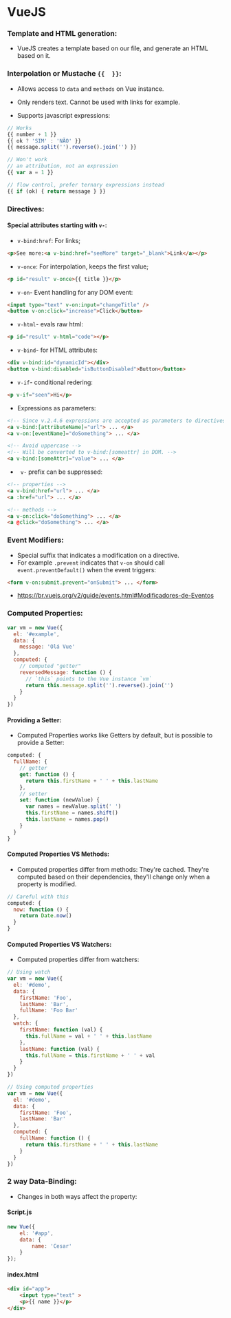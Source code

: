 # VueJS



### Template and HTML generation:

- VueJS creates a template based on our file, and generate an HTML based on it. 



### Interpolation or Mustache  `{{  }}`:

- Allows access to `data` and `methods` on Vue instance.

- Only renders text. Cannot be used with links for example.
- Supports javascript expressions:

```js
// Works
{{ number + 1 }}
{{ ok ? 'SIM' : 'NÃO' }}
{{ message.split('').reverse().join('') }}

// Won't work
// an attribution, not an expression
{{ var a = 1 }}

// flow control, prefer ternary expressions instead
{{ if (ok) { return message } }}
```





### Directives:

#### Special attributes starting with `v-`:

- `v-bind:href`: For links;

```html
<p>See more:<a v-bind:href="seeMore" target="_blank">Link</a></p>
```

- `v-once`: For interpolation, keeps the first value;

```html
<p id="result" v-once>{{ title }}</p>
```

- `v-on`- Event handling for any DOM event:

```html
<input type="text" v-on:input="changeTitle" />
<button v-on:click="increase">Click</button>
```

- `v-html`- evals raw html:

```html
<p id="result" v-html="code"></p>
```

- `v-bind`- for HTML attributes:

```html
<div v-bind:id="dynamicId"></div>
<button v-bind:disabled="isButtonDisabled">Button</button>
```

- `v-if`- conditional redering:

```html
<p v-if="seen">Hi</p>
```

- Expressions as parameters:

```html
<!-- Since v.2.4.6 expressions are accepted as parameters to directives --> 
<a v-bind:[attributeName]="url"> ... </a>
<a v-on:[eventName]="doSomething"> ... </a>

<!-- Avoid uppercase -->
<!-- Will be converted to v-bind:[someattr] in DOM. -->
<a v-bind:[someAttr]="value"> ... </a>
```



- ` v-` prefix can be suppressed:

```html
<!-- properties -->
<a v-bind:href="url"> ... </a>
<a :href="url"> ... </a>

<!-- methods -->
<a v-on:click="doSomething"> ... </a>
<a @click="doSomething"> ... </a>
```



### Event Modifiers:

- Special suffix that indicates a modification on a directive.
- For example `.prevent` indicates that `v-on` should call  `event.preventDefault()` when the event triggers:

```html
<form v-on:submit.prevent="onSubmit"> ... </form>
```

- https://br.vuejs.org/v2/guide/events.html#Modificadores-de-Eventos



### Computed Properties:

```js
var vm = new Vue({
  el: '#example',
  data: {
    message: 'Olá Vue'
  },
  computed: {
    // computed "getter" 
    reversedMessage: function () {
      // `this` points to the Vue instance `vm`
      return this.message.split('').reverse().join('')
    }
  }
})
```



#### Providing a Setter: 

- Computed Properties works like Getters by default, but is possible to provide a Setter:

```js
computed: {
  fullName: {
    // getter
    get: function () {
      return this.firstName + ' ' + this.lastName
    },
    // setter
    set: function (newValue) {
      var names = newValue.split(' ')
      this.firstName = names.shift()
      this.lastName = names.pop()
    }
  }
}
```



#### Computed Properties VS Methods:

- Computed properties differ from methods: They're cached. They're computed based on their dependencies, they'll change only when a property is modified.

```js
// Careful with this
computed: {
  now: function () {
    return Date.now()
  }
}
```



#### Computed Properties VS Watchers:

- Computed properties differ from watchers:

```js
// Using watch
var vm = new Vue({
  el: '#demo',
  data: {
    firstName: 'Foo',
    lastName: 'Bar',
    fullName: 'Foo Bar'
  },
  watch: {
    firstName: function (val) {
      this.fullName = val + ' ' + this.lastName
    },
    lastName: function (val) {
      this.fullName = this.firstName + ' ' + val
    }
  }
})

// Using computed properties
var vm = new Vue({
  el: '#demo',
  data: {
    firstName: 'Foo',
    lastName: 'Bar'
  },
  computed: {
    fullName: function () {
      return this.firstName + ' ' + this.lastName
    }
  }
})
```



### 2 way Data-Binding:

- Changes in both ways affect the property:

#### Script.js

```js
new Vue({
    el: '#app',
    data: {
        name: 'Cesar'
    }
});
```

#### index.html

```html
<div id="app">
	<input type="text" >
	<p>{{ name }}</p>
</div>
```

